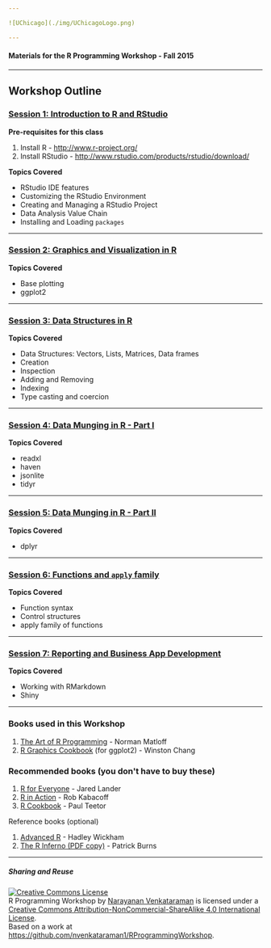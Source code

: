 ```yaml
---

![UChicago](./img/UChicagoLogo.png)

---
```


#### Materials for the R Programming Workshop - Fall 2015

---

## Workshop Outline

### [Session 1: Introduction to R and RStudio](./sessions/w1/)

**Pre-requisites for this class**

1. Install R - http://www.r-project.org/
2. Install RStudio - http://www.rstudio.com/products/rstudio/download/

**Topics Covered**

+ RStudio IDE features
+ Customizing the RStudio Environment
+ Creating and Managing a RStudio Project
+ Data Analysis Value Chain
+ Installing and Loading ```packages```

---

### [Session 2: Graphics and Visualization in R](./sessions/w2/)

**Topics Covered**

+ Base plotting
+ ggplot2

---

### [Session 3: Data Structures in R](./sessions/w3/)

**Topics Covered**

+ Data Structures: Vectors, Lists, Matrices, Data frames
+ Creation
+ Inspection
+ Adding and Removing
+ Indexing
+ Type casting and coercion

---

### [Session 4: Data Munging in R - Part I](./sessions/w4/)

**Topics Covered**

+ readxl
+ haven
+ jsonlite
+ tidyr

--- 

### [Session 5: Data Munging in R - Part II](./sessions/w5/)

**Topics Covered**

+ dplyr

---

### [Session 6:  Functions and ```apply``` family](./sessions/w6/)

**Topics Covered**

+ Function syntax
+ Control structures
+ apply family of functions

---

### [Session 7: Reporting and Business App Development](./sessions/w7/)

**Topics Covered**

+ Working with RMarkdown
+ Shiny

---

### Books used in this Workshop

1. [The Art of R Programming](http://bit.ly/ArtRProg) - Norman Matloff
2. [R Graphics Cookbook](http://bit.ly/RGraphicsCookbook) (for ggplot2) - Winston Chang

### Recommended books (you don't have to buy these)

1. [R for Everyone](http://amzn.to/1CIUvcY) - Jared Lander
2. [R in Action](http://manning.com/kabacoff2) - Rob Kabacoff
3. [R Cookbook](http://amzn.to/1EDFsmI) - Paul Teetor

Reference books (optional)

1. [Advanced R](http://adv-r.had.co.nz) - Hadley Wickham
2. [The R Inferno (PDF copy)](http://www.burns-stat.com/pages/Tutor/R_inferno.pdf) - Patrick Burns

---

##### Sharing and Reuse

<a rel="license" href="http://creativecommons.org/licenses/by-nc-sa/4.0/"><img alt="Creative Commons License" style="border-width:0" src="https://i.creativecommons.org/l/by-nc-sa/4.0/88x31.png" /></a><br /><span xmlns:dct="http://purl.org/dc/terms/" property="dct:title">R Programming Workshop</span> by <a xmlns:cc="http://creativecommons.org/ns#" href="https://nvenkataraman1.github.io" property="cc:attributionName" rel="cc:attributionURL">Narayanan Venkataraman</a> is licensed under a <a rel="license" href="http://creativecommons.org/licenses/by-nc-sa/4.0/">Creative Commons Attribution-NonCommercial-ShareAlike 4.0 International License</a>.<br />Based on a work at <a xmlns:dct="http://purl.org/dc/terms/" href="https://github.com/nvenkataraman1/RProgrammingWorkshop" rel="dct:source">https://github.com/nvenkataraman1/RProgrammingWorkshop</a>.

